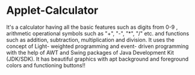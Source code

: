 # Applet-Calculator
It's a calculator having all the basic features such as digits from 0-9 , arithmetic operational symbols such as "+", "-", "*", "/" etc. and functions such as addition, subtraction, multiplication and division. It uses the concept of Light- weighted programming and event- driven programming with the help of AWT and Swing packages of Java Development Kit (JDK/SDK). It has beautiful graphics with apt background and foreground colors and functioning buttons!!
